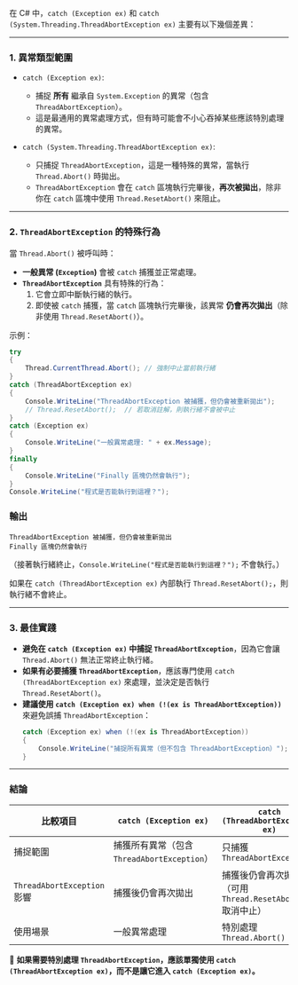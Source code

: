 在 C# 中，`catch (Exception ex)` 和 `catch (System.Threading.ThreadAbortException ex)` 主要有以下幾個差異：

---

### 1. **異常類型範圍**
- `catch (Exception ex)`:  
  - 捕捉 **所有** 繼承自 `System.Exception` 的異常（包含 `ThreadAbortException`）。
  - 這是最通用的異常處理方式，但有時可能會不小心吞掉某些應該特別處理的異常。

- `catch (System.Threading.ThreadAbortException ex)`:  
  - 只捕捉 `ThreadAbortException`，這是一種特殊的異常，當執行 `Thread.Abort()` 時拋出。
  - `ThreadAbortException` 會在 `catch` 區塊執行完畢後，**再次被拋出**，除非你在 `catch` 區塊中使用 `Thread.ResetAbort()` 來阻止。

---

### 2. **`ThreadAbortException` 的特殊行為**
當 `Thread.Abort()` 被呼叫時：
- **一般異常 (`Exception`)** 會被 `catch` 捕獲並正常處理。
- **`ThreadAbortException`** 具有特殊的行為：
  1. 它會立即中斷執行緒的執行。
  2. 即使被 `catch` 捕獲，當 `catch` 區塊執行完畢後，該異常 **仍會再次拋出**（除非使用 `Thread.ResetAbort()`）。

示例：
```csharp
try
{
    Thread.CurrentThread.Abort(); // 強制中止當前執行緒
}
catch (ThreadAbortException ex)
{
    Console.WriteLine("ThreadAbortException 被捕獲，但仍會被重新拋出");
    // Thread.ResetAbort();  // 若取消註解，則執行緒不會被中止
}
catch (Exception ex)
{
    Console.WriteLine("一般異常處理: " + ex.Message);
}
finally
{
    Console.WriteLine("Finally 區塊仍然會執行");
}
Console.WriteLine("程式是否能執行到這裡？");
```
### **輸出**
```
ThreadAbortException 被捕獲，但仍會被重新拋出
Finally 區塊仍然會執行
```
（接著執行緒終止，`Console.WriteLine("程式是否能執行到這裡？");` 不會執行。）

如果在 `catch (ThreadAbortException ex)` 內部執行 `Thread.ResetAbort();`，則執行緒不會終止。

---

### 3. **最佳實踐**
- **避免在 `catch (Exception ex)` 中捕捉 `ThreadAbortException`**，因為它會讓 `Thread.Abort()` 無法正常終止執行緒。
- **如果有必要捕獲 `ThreadAbortException`**，應該專門使用 `catch (ThreadAbortException ex)` 來處理，並決定是否執行 `Thread.ResetAbort()`。
- **建議使用 `catch (Exception ex) when (!(ex is ThreadAbortException))`** 來避免誤捕 `ThreadAbortException`：
  ```csharp
  catch (Exception ex) when (!(ex is ThreadAbortException))
  {
      Console.WriteLine("捕捉所有異常（但不包含 ThreadAbortException）");
  }
  ```

---

### **結論**
|  比較項目  | `catch (Exception ex)` | `catch (ThreadAbortException ex)` |
|------------|-----------------------|-----------------------------------|
| 捕捉範圍 | 捕獲所有異常（包含 `ThreadAbortException`） | 只捕獲 `ThreadAbortException` |
| `ThreadAbortException` 影響 | 捕獲後仍會再次拋出 | 捕獲後仍會再次拋出（可用 `Thread.ResetAbort()` 取消中止） |
| 使用場景 | 一般異常處理 | 特別處理 `Thread.Abort()` |

🔹 **如果需要特別處理 `ThreadAbortException`，應該單獨使用 `catch (ThreadAbortException ex)`，而不是讓它進入 `catch (Exception ex)`。**